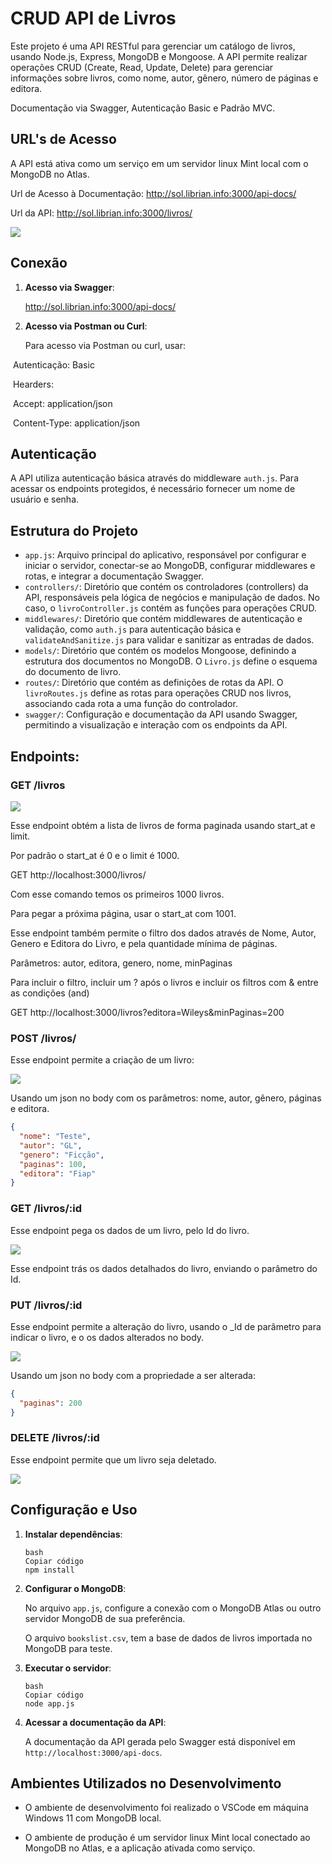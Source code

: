 # CRUD API de Livros

Este projeto é uma API RESTful para gerenciar um catálogo de livros, usando Node.js, Express, MongoDB e Mongoose. A API permite realizar operações CRUD (Create, Read, Update, Delete) para gerenciar informações sobre livros, como nome, autor, gênero, número de páginas e editora.

Documentação via Swagger, Autenticação Basic e Padrão MVC.



## URL's de Acesso

A API está ativa como um serviço em um servidor linux Mint local com o MongoDB no Atlas.

Url de Acesso à Documentação: http://sol.librian.info:3000/api-docs/

Url da API: http://sol.librian.info:3000/livros/



![](./img/image-20240724201439831.png)

## Conexão

1. **Acesso via Swagger**:

    http://sol.librian.info:3000/api-docs/

   

2. **Acesso via Postman ou Curl**:

   Para acesso via Postman ou curl, usar:

​	Autenticação: Basic

​	Hearders:

​		Accept: application/json

​		Content-Type: application/json



## Autenticação

A API utiliza autenticação básica através do middleware `auth.js`. Para acessar os endpoints protegidos, é necessário fornecer um nome de usuário e senha.



## Estrutura do Projeto

- `app.js`: Arquivo principal do aplicativo, responsável por configurar e iniciar o servidor, conectar-se ao MongoDB, configurar middlewares e rotas, e integrar a documentação Swagger.
- `controllers/`: Diretório que contém os controladores (controllers) da API, responsáveis pela lógica de negócios e manipulação de dados. No caso, o `livroController.js` contém as funções para operações CRUD.
- `middlewares/`: Diretório que contém middlewares de autenticação e validação, como `auth.js` para autenticação básica e `validateAndSanitize.js` para validar e sanitizar as entradas de dados.
- `models/`: Diretório que contém os modelos Mongoose, definindo a estrutura dos documentos no MongoDB. O `Livro.js` define o esquema do documento de livro.
- `routes/`: Diretório que contém as definições de rotas da API. O `livroRoutes.js` define as rotas para operações CRUD nos livros, associando cada rota a uma função do controlador.
- `swagger/`: Configuração e documentação da API usando Swagger, permitindo a visualização e interação com os endpoints da API.



## Endpoints:

### GET /livros

![](./img/Capturadetela2024-07-25115722.png)

Esse endpoint obtém a lista de livros de forma paginada usando start_at e limit.

Por padrão o start_at é 0 e o limit é 1000.

GET http://localhost:3000/livros/

Com esse comando temos os primeiros 1000 livros.

Para pegar a próxima página, usar o start_at com 1001.



Esse endpoint também permite o filtro dos dados através de Nome, Autor, Genero e Editora do Livro, e pela quantidade mínima de páginas.

Parâmetros: autor, editora, genero, nome, minPaginas

Para incluir o filtro, incluir um ? após o livros e incluir os filtros com & entre as condições (and)

GET http://localhost:3000/livros?editora=Wileys&minPaginas=200



### POST /livros/

Esse endpoint permite a criação de um livro:

![](./img/Capturadetela2024-07-25120721.png)

Usando um json no body com os parâmetros: nome, autor, gênero, páginas e editora.

```json
{
  "nome": "Teste",
  "autor": "GL",
  "genero": "Ficção",
  "paginas": 100,
  "editora": "Fiap"
}
```



### GET /livros/:id

Esse endpoint pega os dados de um livro, pelo Id do livro.

![](./img/Capturadetela2024-07-25120534.png)



Esse endpoint trás os dados detalhados do livro, enviando o parâmetro do Id.

### PUT /livros/:id

Esse endpoint permite a alteração do livro, usando o _Id de parâmetro para indicar o livro, e o os dados alterados no body.

![](./img/Capturadetela2024-07-25121418.png)



Usando um json no body com a propriedade a ser alterada:

```json
{
  "paginas": 200
}
```



### DELETE /livros/:id

Esse endpoint permite que um livro seja deletado.

![](./img/Capturadetela2024-07-25121811.png)



## Configuração e Uso

1. **Instalar dependências**:

   ```
   bash
   Copiar código
   npm install
   ```

2. **Configurar o MongoDB**:

   No arquivo `app.js`, configure a conexão com o MongoDB Atlas ou outro servidor MongoDB de sua preferência.

   O arquivo `bookslist.csv`, tem a base de dados de livros importada no MongoDB para teste.

3. **Executar o servidor**:

   ```
   bash
   Copiar código
   node app.js
   ```

4. **Acessar a documentação da API**:

   A documentação da API gerada pelo Swagger está disponível em `http://localhost:3000/api-docs`.



## Ambientes Utilizados no Desenvolvimento

- O ambiente de desenvolvimento foi realizado o  VSCode em máquina Windows 11 com MongoDB local.

  

- O ambiente de produção é um servidor linux Mint local conectado ao MongoDB no Atlas, e a aplicação ativada como serviço.



































